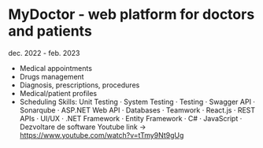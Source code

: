# MyDoctor - web platform for doctors and patients
dec. 2022 - feb. 2023
- Medical appointments
- Drugs management
- Diagnosis, prescriptions, procedures
- Medical/patient profiles
- Scheduling
Skills: Unit Testing · System Testing · Testing · Swagger API · Sonarqube · ASP.NET Web API · Databases · Teamwork · React.js · REST APIs · UI/UX · .NET Framework · Entity Framework · C# · JavaScript · Dezvoltare de software
Youtube link -> https://www.youtube.com/watch?v=tTmy9Nt9gUg
